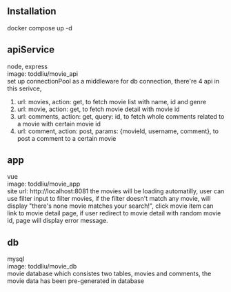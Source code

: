 ## Installation
docker compose up -d

## apiService
node, express<br/>
image: toddliu/movie_api<br/>
set up connectionPool as a middleware for db connection,
there're 4 api in this serivce,
1. url: movies, action: get, to fetch movie list with name, id and genre
2. url: movie, action: get, to fetch movie detail with movie id
3. url: comments, action: get, query: id, to fetch whole comments related to a movie with certain movie id
4. url: comment, action: post, params: {movieId, username, comment}, to post a comment to a certain movie

## app
vue<br/>
image: toddliu/movie_app<br/>
site url: http://localhost:8081
the movies will be loading automatilly, user can use filter input to filter movies,
if the filter doesn't match any movie, will display "there's none movie matches your search!",
click movie item can link to movie detail page, if user redirect to movie detail with random movie id, 
page will display error message.

## db
mysql<br/>
image: toddliu/movie_db<br/>
movie database which consistes two tables, movies and comments,
the movie data has been pre-generated in database